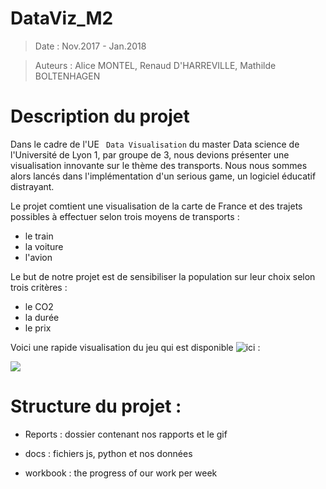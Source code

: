 # DataViz_M2

>Date : Nov.2017 - Jan.2018 

>Auteurs : Alice MONTEL, Renaud D'HARREVILLE, Mathilde BOLTENHAGEN

# Description du projet

Dans le cadre de l'UE ` Data Visualisation` du master Data science de l'Université de Lyon 1, par groupe de 3, nous devions présenter une visualisation innovante sur le thème des transports. Nous nous sommes alors lancés dans l'implémentation d'un serious game, un logiciel éducatif distrayant. 

Le projet comtient une visualisation de la carte de France et des trajets possibles à effectuer selon trois moyens de transports : 
* le train
* la voiture
* l'avion

Le but de notre projet est de sensibiliser la population sur leur choix selon trois critères : 
* le CO2
* la durée 
* le prix

Voici une rapide visualisation du jeu qui est disponible ![ici](https://renaud-d-harreville.github.io/DataViz_M2/) :

![](https://github.com/Renaud-D-Harreville/DataViz_M2/blob/master/Reports/groupe1.gif?raw=true)

# Structure du projet :

- Reports : dossier contenant nos rapports et le gif

- docs : fichiers js, python et nos données

- workbook : the progress of our work per week 

